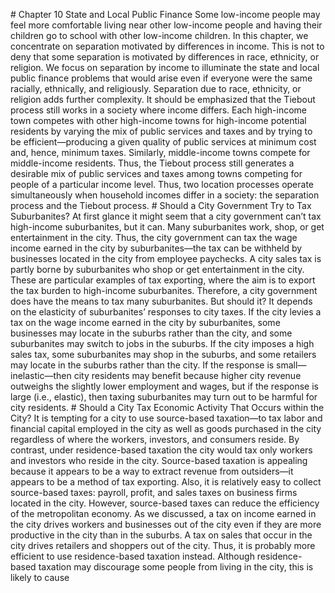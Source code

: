 \# Chapter 10 State and Local Public Finance Some low-income people may feel more comfortable living near other low-income people and having their children go to school with other low-income children. In this chapter, we concentrate on separation motivated by differences in income. This is not to deny that some separation is motivated by differences in race, ethnicity, or religion. We focus on separation by income to illuminate the state and local public finance problems that would arise even if everyone were the same racially, ethnically, and religiously. Separation due to race, ethnicity, or religion adds further complexity. It should be emphasized that the Tiebout process still works in a society where income differs. Each high-income town competes with other high-income towns for high-income potential residents by varying the mix of public services and taxes and by trying to be efficient—producing a given quality of public services at minimum cost and, hence, minimum taxes. Similarly, middle-income towns compete for middle-income residents. Thus, the Tiebout process still generates a desirable mix of public services and taxes among towns competing for people of a particular income level. Thus, two location processes operate simultaneously when household incomes differ in a society: the separation process and the Tiebout process. # Should a City Government Try to Tax Suburbanites? At first glance it might seem that a city government can’t tax high-income suburbanites, but it can. Many suburbanites work, shop, or get entertainment in the city. Thus, the city government can tax the wage income earned in the city by suburbanites—the tax can be withheld by businesses located in the city from employee paychecks. A city sales tax is partly borne by suburbanites who shop or get entertainment in the city. These are particular examples of tax exporting, where the aim is to export the tax burden to high-income suburbanites. Therefore, a city government does have the means to tax many suburbanites. But should it? It depends on the elasticity of suburbanites’ responses to city taxes. If the city levies a tax on the wage income earned in the city by suburbanites, some businesses may locate in the suburbs rather than the city, and some suburbanites may switch to jobs in the suburbs. If the city imposes a high sales tax, some suburbanites may shop in the suburbs, and some retailers may locate in the suburbs rather than the city. If the response is small—inelastic—then city residents may benefit because higher city revenue outweighs the slightly lower employment and wages, but if the response is large (i.e., elastic), then taxing suburbanites may turn out to be harmful for city residents. # Should a City Tax Economic Activity That Occurs within the City? It is tempting for a city to use source-based taxation—to tax labor and financial capital employed in the city as well as goods purchased in the city regardless of where the workers, investors, and consumers reside. By contrast, under residence-based taxation the city would tax only workers and investors who reside in the city. Source-based taxation is appealing because it appears to be a way to extract revenue from outsiders—it appears to be a method of tax exporting. Also, it is relatively easy to collect source-based taxes: payroll, profit, and sales taxes on business firms located in the city. However, source-based taxes can reduce the efficiency of the metropolitan economy. As we discussed, a tax on income earned in the city drives workers and businesses out of the city even if they are more productive in the city than in the suburbs. A tax on sales that occur in the city drives retailers and shoppers out of the city. Thus, it is probably more efficient to use residence-based taxation instead. Although residence-based taxation may discourage some people from living in the city, this is likely to cause